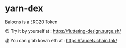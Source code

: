 # yarn-dex

Baloons is a ERC20 Token

😉 Try it by yourself at : https://fluttering-design.surge.sh/ 

💰 You can grab kovan eth at : https://faucets.chain.link/
